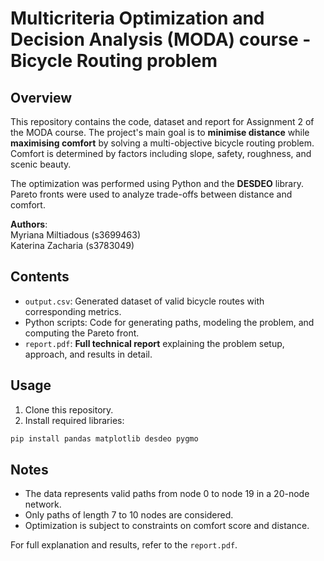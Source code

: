 # Multicriteria Optimization and Decision Analysis (MODA) course - Bicycle Routing problem



## Overview

This repository contains the code, dataset and report for Assignment 2 of the MODA course. The project's main goal is to **minimise distance** while **maximising comfort** by solving a multi-objective bicycle routing problem. Comfort is determined by factors including slope, safety, roughness, and scenic beauty.

The optimization was performed using Python and the **DESDEO** library. Pareto fronts were used to analyze trade-offs between distance and comfort.

**Authors**:  
Myriana Miltiadous (s3699463)  
Katerina Zacharia (s3783049)  

## Contents

- `output.csv`: Generated dataset of valid bicycle routes with corresponding metrics.
- Python scripts: Code for generating paths, modeling the problem, and computing the Pareto front.
- `report.pdf`: **Full technical report** explaining the problem setup, approach, and results in detail.

## Usage

1. Clone this repository.
2. Install required libraries:
```bash
pip install pandas matplotlib desdeo pygmo
 ```

## Notes

- The data represents valid paths from node 0 to node 19 in a 20-node network.
- Only paths of length 7 to 10 nodes are considered.
- Optimization is subject to constraints on comfort score and distance.

For full explanation and results, refer to the `report.pdf`.
